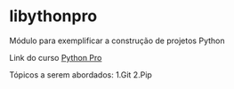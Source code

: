 # libythonpro
Módulo para exemplificar a construção de projetos Python

Link do curso [Python Pro](https://www.python.pro.br/)

Tópicos a serem abordados:
1.Git
2.Pip